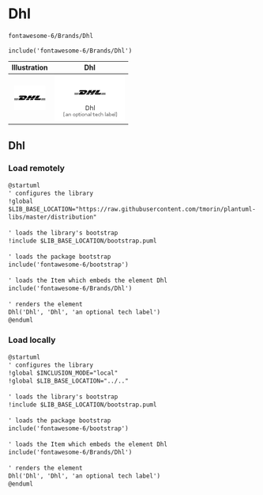 # Dhl


```text
fontawesome-6/Brands/Dhl
```

```text
include('fontawesome-6/Brands/Dhl')
```



| Illustration | Dhl |
| :---: | :---: |
| ![illustration for Illustration](../../fontawesome-6/Brands/Dhl.png) | ![illustration for Dhl](../../fontawesome-6/Brands/Dhl.Local.png) |




## Dhl

### Load remotely
```plantuml
@startuml
' configures the library
!global $LIB_BASE_LOCATION="https://raw.githubusercontent.com/tmorin/plantuml-libs/master/distribution"

' loads the library's bootstrap
!include $LIB_BASE_LOCATION/bootstrap.puml

' loads the package bootstrap
include('fontawesome-6/bootstrap')

' loads the Item which embeds the element Dhl
include('fontawesome-6/Brands/Dhl')

' renders the element
Dhl('Dhl', 'Dhl', 'an optional tech label')
@enduml
```

### Load locally
```plantuml
@startuml
' configures the library
!global $INCLUSION_MODE="local"
!global $LIB_BASE_LOCATION="../.."

' loads the library's bootstrap
!include $LIB_BASE_LOCATION/bootstrap.puml

' loads the package bootstrap
include('fontawesome-6/bootstrap')

' loads the Item which embeds the element Dhl
include('fontawesome-6/Brands/Dhl')

' renders the element
Dhl('Dhl', 'Dhl', 'an optional tech label')
@enduml
```


